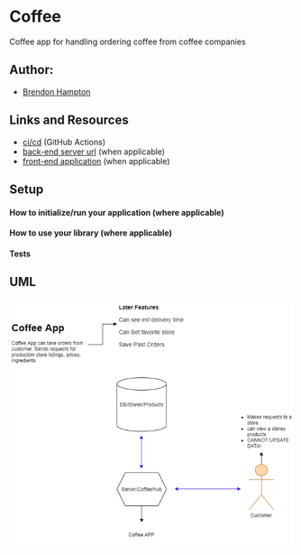 # Coffee
Coffee app for handling ordering coffee from coffee companies


## Author:
- [Brendon Hampton](https://www.linkedin.com/in/brendon-hampton-37132899/)

## Links and Resources

- [ci/cd](https://github.com/BrendonLH/Coffee/actions) (GitHub Actions)
- [back-end server url](http://xyz.com) (when applicable)
- [front-end application](http://xyz.com) (when applicable)

## Setup

#### How to initialize/run your application (where applicable)


#### How to use your library (where applicable)

#### Tests


## UML


![APP FLOW](./assets/UML.png)